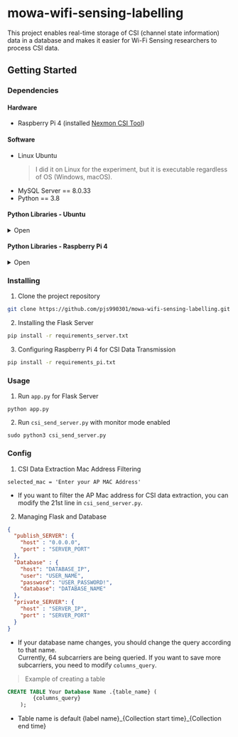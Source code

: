 

# mowa-wifi-sensing-labelling
This project enables real-time storage of CSI (channel state information) data in a database and makes it easier for Wi-Fi Sensing researchers to process CSI data.

## Getting Started
### Dependencies
#### Hardware
* Raspberry Pi 4 (installed [Nexmon CSI Tool](https://github.com/seemoo-lab/nexmon_csi))

#### Software
* Linux Ubuntu
    > I did it on Linux for the experiment, but it is executable regardless of OS (Windows, macOS).
* MySQL Server == 8.0.33
* Python == 3.8

#### Python Libraries - Ubuntu

<details>
<summary>Open </summary>
<div markdown="1">

* Flask
* mysql-connector-python

</div>
</details>

#### Python Libraries - Raspberry Pi 4

<details>
<summary>Open </summary>
<div markdown="1">

* pypcap
* dpkt
* keyboard
* pandas
* numpy
* requests

</div>
</details>

### Installing
1. Clone the project repository
```sh
git clone https://github.com/pjs990301/mowa-wifi-sensing-labelling.git
```

2. Installing the Flask Server
```sh
pip install -r requirements_server.txt
```

3. Configuring Raspberry Pi 4 for CSI Data Transmission
```sh
pip install -r requirements_pi.txt
```

### Usage
1. Run `app.py` for Flask Server
```
python app.py 
```

2. Run `csi_send_server.py` with monitor mode enabled
```
sudo python3 csi_send_server.py 
```


### Config
1. CSI Data Extraction Mac Address Filtering
```
selected_mac = 'Enter your AP MAC Address'
```
* If you want to filter the AP Mac address for CSI data extraction, you can modify the 21st line in `csi_send_server.py`.

2. Managing Flask and Database
```json
{
  "publish_SERVER": {
    "host" : "0.0.0.0",
    "port" : "SERVER_PORT"
  },
  "Database" : {
    "host": "DATABASE_IP",
    "user": "USER_NAME",
    "password": "USER_PASSWORD!",
    "database": "DATABASE_NAME"
  },
  "private_SERVER": {
    "host" : "SERVER_IP",
    "port" : "SERVER_PORT"
  }
}
```
* If your database name changes, you should change the query according to that name. <br>Currently, 64 subcarriers are being queried. If you want to save more subcarriers, you need to modify `columns_query`.
> Example of creating a table
```sql
CREATE TABLE Your Database Name .{table_name} (
        {columns_query}
    );
```

* Table name is default {label name}\_{Collection start time}\_{Collection end time}  

